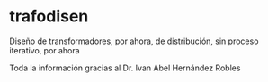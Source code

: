# trafodisen
Diseño de transformadores, por ahora, de distribución, sin proceso iterativo, por ahora

Toda la información gracias al Dr. Ivan Abel Hernández Robles
